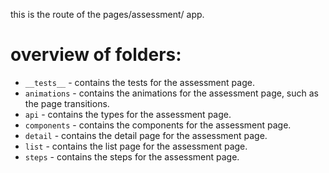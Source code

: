 this is the route of the pages/assessment/ app.

# overview of folders:

- `__tests__` - contains the tests for the assessment page.
- `animations` - contains the animations for the assessment page, such as the page transitions.
- `api` - contains the types for the assessment page.
- `components` - contains the components for the assessment page.
- `detail` - contains the detail page for the assessment page.
- `list` - contains the list page for the assessment page.
- `steps` - contains the steps for the assessment page.

